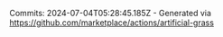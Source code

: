 Commits: 2024-07-04T05:28:45.185Z - Generated via https://github.com/marketplace/actions/artificial-grass
<br>
